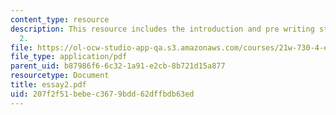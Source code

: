 ```yaml
---
content_type: resource
description: This resource includes the introduction and pre writing stages for essay
  2.
file: https://ol-ocw-studio-app-qa.s3.amazonaws.com/courses/21w-730-4-expository-writing-analyzing-mass-media-spring-2001/207f2f51bebec3679bdd62dffbdb63ed_essay2.pdf
file_type: application/pdf
parent_uid: b87986f6-6c32-1a91-e2cb-8b721d15a877
resourcetype: Document
title: essay2.pdf
uid: 207f2f51-bebe-c367-9bdd-62dffbdb63ed
---
```

